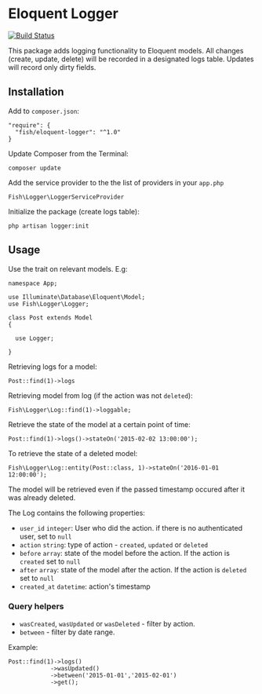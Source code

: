 # Eloquent Logger

[![Build Status](https://travis-ci.org/matfish2/eloquent-logger.svg?branch=master)](https://travis-ci.org/matfish2/eloquent-logger)

This package adds logging functionality to Eloquent models. All changes (create, update, delete) will be recorded in a designated logs table.
Updates will record only dirty fields.

## Installation

Add to `composer.json`:

    "require": {
      "fish/eloquent-logger": "^1.0"
    }

Update Composer from the Terminal:

    composer update

Add the service provider to the the list of providers in your `app.php`

    Fish\Logger\LoggerServiceProvider

Initialize the package (create logs table):

    php artisan logger:init

## Usage

Use the trait on relevant models. E.g:

    namespace App;

    use Illuminate\Database\Eloquent\Model;
    use Fish\Logger\Logger;

    class Post extends Model
    {

      use Logger;

    }

Retrieving logs for a model:

    Post::find(1)->logs

Retrieving model from log (if the action was not `deleted`):

    Fish\Logger\Log::find(1)->loggable;

Retrieve the state of the model at a certain point of time:

    Post::find(1)->logs()->stateOn('2015-02-02 13:00:00');

To retrieve the state of a deleted model:

    Fish\Logger\Log::entity(Post::class, 1)->stateOn('2016-01-01 12:00:00');

The model will be retrieved even if the passed timestamp occured after it was already deleted.

The Log contains the following properties:

* `user_id` `integer`: User who did the action. if there is no authenticated user, set to `null`
* `action` `string`: type of action - `created`, `updated` or `deleted`
* `before` `array`: state of the model before the action. If the action is `created` set to `null`
* `after` `array`: state of the model after the action. If the action is `deleted` set to `null`
* `created_at` `datetime`: action's timestamp

### Query helpers

* `wasCreated`, `wasUpdated` or `wasDeleted` - filter by action.
* `between` - filter by date range.

Example:

    Post::find(1)->logs()
                ->wasUpdated()
                ->between('2015-01-01','2015-02-01')
                ->get();


